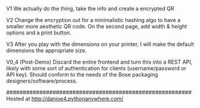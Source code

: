 V1 We actually do the thing, take the info and create a encrypted QR

V2 Change the encryption out for a minimalistic hashing algo to have a smaller more aesthetic QR code. On the second page, add width & height options and a print button.

V3 After you play with the dimensions on your printer, I will make the default dimensions the appropriate size.

V0_4 (Post-Demo) Discard the entire frontend and turn this into a REST API, likely with some sort of authentication for clients (username/password or API key). Should conform to the needs of the Bose packaging designers/software/process.

########################################################
Hosted at http://danjoe4.pythonanywhere.com/
